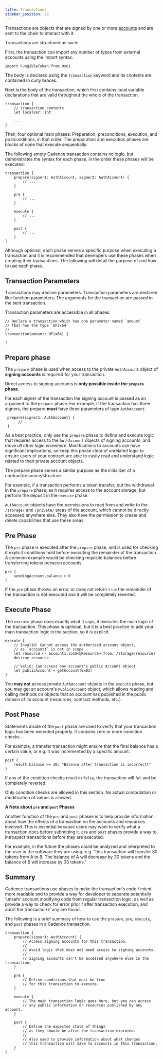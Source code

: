 ```yaml
---
title: Transactions
sidebar_position: 26
---
```


Transactions are objects that are signed by one or more [accounts](./accounts.mdx)
and are sent to the chain to interact with it.

Transactions are structured as such:

First, the transaction can import any number of types from external accounts
using the import syntax.

```cadence
import FungibleToken from 0x01
```

The body is declared using the `transaction` keyword and its contents
are contained in curly braces.

Next is the body of the transaction,
which first contains local variable declarations that are valid
throughout the whole of the transaction.

```cadence
transaction {
    // transaction contents
    let localVar: Int

    ...
}
```

Then, four optional main phases:
Preparation, preconditions, execution, and postconditions, in that order.
The preparation and execution phases are blocks of code that execute sequentially.

The following empty Cadence transaction contains no logic,
but demonstrates the syntax for each phase, in the order these phases will be executed:

```cadence
transaction {
    prepare(signer1: AuthAccount, signer2: AuthAccount) {
        // ...
    }

    pre {
        // ...
    }

    execute {
        // ...
    }

    post {
        // ...
    }
}
```

Although optional, each phase serves a specific purpose when executing a transaction
and it is recommended that developers use these phases when creating their transactions.
The following will detail the purpose of and how to use each phase.

## Transaction Parameters

Transactions may declare parameters.
Transaction parameters are declared like function parameters.
The arguments for the transaction are passed in the sent transaction.

Transaction parameters are accessible in all phases.

```cadence
// Declare a transaction which has one parameter named `amount`
// that has the type `UFix64`
//
transaction(amount: UFix64) {

}
```

## Prepare phase

The `prepare` phase is used when access to the private `AuthAccount` object
of **signing accounts** is required for your transaction.

Direct access to signing accounts is **only possible inside the `prepare` phase**.

For each signer of the transaction the signing account is passed as an argument to the `prepare` phase.
For example, if the transaction has three signers,
the prepare **must** have three parameters of type `AuthAccount`.

```cadence
 prepare(signer1: AuthAccount) {
      // ...
 }
```

As a best practice, only use the `prepare` phase to define and execute logic that requires access
to the `AuthAccount` objects of signing accounts,
and *move all other logic elsewhere*.
Modifications to accounts can have significant implications,
so keep this phase clear of unrelated logic to ensure users of your contract are able to easily read
and understand logic related to their private account objects.

The prepare phase serves a similar purpose as the initializer of a contract/resource/structure.

For example, if a transaction performs a token transfer, put the withdrawal in the `prepare` phase,
as it requires access to the account storage, but perform the deposit in the `execute` phase.

`AuthAccount` objects have the permissions
to read from and write to the `/storage/` and `/private/` areas
of the account, which cannot be directly accessed anywhere else.
They also have the permission to create and delete capabilities that
use these areas.

## Pre Phase

The `pre` phase is executed after the `prepare` phase, and is used for checking
if explicit conditions hold before executing the remainder of the transaction.
A common example would be checking requisite balances before transferring tokens between accounts.

```cadence
pre {
    sendingAccount.balance > 0
}
```

If the `pre` phase throws an error, or does not return `true` the remainder of the transaction
is not executed and it will be completely reverted.

## Execute Phase

The `execute` phase does exactly what it says, it executes the main logic of the transaction.
This phase is optional, but it is a best practice to add your main transaction logic in the section,
so it is explicit.

```cadence
execute {
    // Invalid: Cannot access the authorized account object,
    // as `account1` is not in scope
    let resource <- account1.load<@Resource>(from: /storage/resource)
    destroy resource

    // Valid: Can access any account's public Account object
    let publicAccount = getAccount(0x03)
}
```

You **may not** access private `AuthAccount` objects in the `execute` phase,
but you may get an account's `PublicAccount` object,
which allows reading and calling methods on objects
that an account has published in the public domain of its account (resources, contract methods, etc.).

## Post Phase

Statements inside of the `post` phase are used
to verify that your transaction logic has been executed properly.
It contains zero or more condition checks.

For example, a transfer transaction might ensure that the final balance has a certain value,
or e.g. it was incremented by a specific amount.

```cadence
post {
    result.balance == 30: "Balance after transaction is incorrect!"
}
```

If any of the condition checks result in `false`, the transaction will fail and be completely reverted.

Only condition checks are allowed in this section.
No actual computation or modification of values is allowed.

**A Note about `pre` and `post` Phases**

Another function of the `pre` and `post` phases is to help provide information
about how the effects of a transaction on the accounts and resources involved.
This is essential because users may want to verify what a transaction does before submitting it.
`pre` and `post` phases provide a way to introspect transactions before they are executed.

For example, in the future the phases could be analyzed and interpreted to the user
in the software they are using,
e.g. "this transaction will transfer 30 tokens from A to B.
The balance of A will decrease by 30 tokens and the balance of B will increase by 30 tokens."

## Summary

Cadence transactions use phases to make the transaction's code / intent more readable
and to provide a way for developer to separate potentially 'unsafe' account
modifying code from regular transaction logic,
as well as provide a way to check for error prior / after transaction execution,
and abort the transaction if any are found.

The following is a brief summary of how to use the `prepare`, `pre`, `execute`,
and `post` phases in a Cadence transaction.

```cadence
transaction {
    prepare(signer1: AuthAccount) {
        // Access signing accounts for this transaction.
        //
        // Avoid logic that does not need access to signing accounts.
        //
        // Signing accounts can't be accessed anywhere else in the transaction.
    }

    pre {
        // Define conditions that must be true
        // for this transaction to execute.
    }

    execute {
        // The main transaction logic goes here, but you can access
        // any public information or resources published by any account.
    }

    post {
        // Define the expected state of things
        // as they should be after the transaction executed.
        //
        // Also used to provide information about what changes
        // this transaction will make to accounts in this transaction.
    }
}
```
